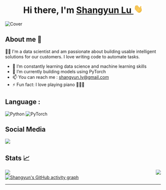 <h1 align="center" >Hi there, I'm <a href="https://www.linkedin.com/in/shangyun-lu/" target="_blank"> Shangyun Lu </a><img src="https://github.com/ABSphreak/ABSphreak/blob/master/gifs/Hi.gif" width="30px"></h1>

![Cover](https://github.com/sylvao08/sylvao08/blob/main/profile.png)

## About me 🙂

👩‍💻 I'm a data scientist and am passionate about building usable intelligent solutions for our customers. I love writing code to automate tasks.

- 🔭 I’m constantly learning data science and machine learning skills
- 🌱 I’m currently building models using PyTorch 
- 📫 You can reach me : shangyun.lv@gmail.com
- ⚡ Fun fact: I love playing piano 🎹🎼🎶
## Language :
![Python](https://img.shields.io/badge/Python-3776AB?style=for-the-badge&logo=python&logoColor=white)
![PyTorch](https://img.shields.io/badge/PyTorch-%23EE4C2C.svg?style=for-the-badge&logo=PyTorch&logoColor=white)

## Social Media

[<img src="https://img.shields.io/badge/linkedin-%230077B5.svg?style=for-the-badge&logo=linkedin&logoColor=white" />](https://www.linkedin.com/in/shangyun-lu/)

## Stats 📈
<p align="center" height="500">
  <img width="60%" align="left" src="https://github-readme-stats.vercel.app/api?username=sylvao08&show_icons=true" />
  <!--<img width="48%" src="https://github-readme-streak-stats.herokuapp.com/?user=ChoudharyTara&theme=tokyonight" />-->
  <a href="https://github.com/sylvao08/github-readme-stats"><img align="right" src="https://github-readme-stats.vercel.app/api/top-langs/?username=sylvao08" /></a> 
</p>

[![Shangyun's GitHub activity graph](https://activity-graph.herokuapp.com/graph?username=sylvao08&theme=xcode)](https://git.io/ChoudharyTara)
   
<hr>

